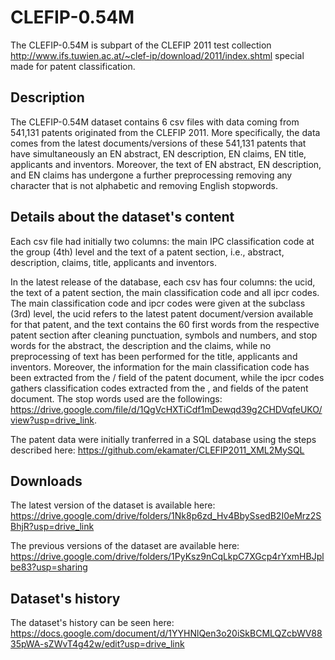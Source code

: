 # CLEFIP-0.54M
The CLEFIP-0.54M is subpart of the CLEFIP 2011 test collection http://www.ifs.tuwien.ac.at/~clef-ip/download/2011/index.shtml special made for patent classification.
## Description
The CLEFIP-0.54M dataset contains 6 csv files with data coming from 541,131 patents originated from the CLEFIP 2011. More specifically, the data comes from the latest documents/versions of these 541,131 patents that have simultaneously an EN abstract, EN description, EN claims, EN title, applicants and inventors. Moreover, the text of EN abstract, EN description, and EN claims has undergone a further preprocessing removing any character that is not alphabetic and removing English stopwords.
## Details about the dataset's content
Each csv file had initially two columns: the main IPC classification code at the group (4th) level and the text of a patent section, i.e., abstract, description, claims, title, applicants and inventors. 

In the latest release of the database, each csv has four columns: the ucid, the text of a patent section, the main classification code and all ipcr codes. The main classification code and ipcr codes were given at the subclass (3rd) level, the ucid refers to the latest patent document/version available for that patent, and the text contains the 60 first words from the respective patent section after cleaning punctuation, symbols and numbers, and stop words for the abstract, the description and the claims, while no preprocessing of text has been performed for the title, applicants and inventors. Moreover, the information for the main classification code has been extracted from the /<main-classification/> field of the patent document, while the ipcr codes gathers classification codes extracted from the <main-classification>, <further-classification> and <classifications-ipcr> fields of the patent document.
The stop words used are the followings: https://drive.google.com/file/d/1QgVcHXTiCdf1mDewqd39g2CHDVqfeUKO/view?usp=drive_link.

The patent data were initially tranferred in a SQL database using the steps described here: https://github.com/ekamater/CLEFIP2011_XML2MySQL

## Downloads
The latest version of the dataset is available here: https://drive.google.com/drive/folders/1Nk8p6zd_Hv4BbySsedB2I0eMrz2SBhjR?usp=drive_link

The previous versions of the dataset are available here: https://drive.google.com/drive/folders/1PyKsz9nCqLkpC7XGcp4rYxmHBJplbe83?usp=sharing

## Dataset's history
The dataset's history can be seen here: https://docs.google.com/document/d/1YYHNlQen3o20iSkBCMLQZcbWV8835pWA-sZWvT4g42w/edit?usp=drive_link
